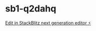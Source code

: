 # sb1-q2dahq

[Edit in StackBlitz next generation editor ⚡️](https://stackblitz.com/~/github.com/brianmat51/sb1-q2dahq)